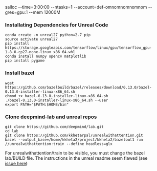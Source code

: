 salloc --time=3:00:00 --ntasks=1 --account=def-omnomnomnomnom --gres=gpu:1 --mem 12000M

### Installating Dependencies for Unreal Code 
```
conda create -n unreal27 python=2.7 pip
source activate unreal27
pip install https://storage.googleapis.com/tensorflow/linux/gpu/tensorflow_gpu-1.8.0-cp27-none-linux_x86_64.whl
conda install numpy opencv matplotlib
pip install pygame
```

### Install bazel
```
wget https://github.com/bazelbuild/bazel/releases/download/0.13.0/bazel-0.13.0-installer-linux-x86_64.sh
chmod +x bazel-0.13.0-installer-linux-x86_64.sh
./bazel-0.13.0-installer-linux-x86_64.sh --user
export PATH="$PATH:$HOME/bin"
```


### Clone deepmind-lab and unreal repos
```
git clone https://github.com/deepmind/lab.git
cd lab
git clone https://github.com/kkhetarpal/unrealwithattention.git
bazel --output_base=/home/kkheta2/project/kkheta2/bazelout1 run //unrealwithattention:train --define headless=glx
```

For unrealwithattention/train to be visible, you must change the bazel lab/BUILD file. The instructions in the unreal readme seem flawed (see [issue here](https://github.com/miyosuda/unreal/issues/21))
